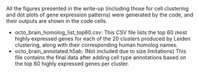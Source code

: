 All the figures presented in the write-up (including those for cell clustering and dot plots of gene expression patterns) were generated by the code, and their outputs are shown in the code cells.
- octo_brain_homolog_list_top60.csv:  This CSV file lists the top 60 most highly expressed genes for each of the 20 clusters produced by Leiden clustering, along with their corresponding human homolog names.
- octo_brain_annotated.h5ab: (Not included due to size limitations) This file contains the final data after adding cell type annotations based on the top 60 highly expressed genes per cluster.